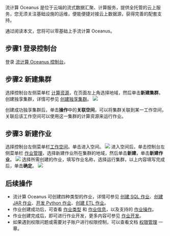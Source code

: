 流计算 Oceanus 是位于云端的流式数据汇聚、计算服务，提供全托管的云上服务，您无须关注基础设施的运维，便能便捷对接云上数据源，获得完善的配套支持。

通过阅读本文，您将可以零基础上手流计算 Oceanus。

## 步骤1 登录控制台
登录  [流计算 Oceanus 控制台](https://console.cloud.tencent.com/oceanus/job)。

## 步骤2 新建集群
选择控制台左侧菜单栏 [计算资源](https://console.cloud.tencent.com/oceanus/cluster)，在页面左上角选择地域，然后单击**新建集群**。创建独享集群，详情可参见 [创建独享集群](https://cloud.tencent.com/document/product/849/48298)。
![](https://qcloudimg.tencent-cloud.cn/raw/cd2607397d9db748c92d7bce932a58bf.png)

创建成功独享集群后，单击**操作**中的**关联空间**，可以将集群关联到某一工作空间，关联后该工作空间可以使用这一集群的计算资源来运行作业。

## 步骤3 新建作业
选择控制台左侧菜单栏[工作空间](https://console.cloud.tencent.com/oceanus/workspace)。单击进入空间。
![](https://qcloudimg.tencent-cloud.cn/raw/893c0135a7c946d48a68969c3565ec76.png)
进入空间后，单击控制台左侧菜单栏 [作业管理](https://console.cloud.tencent.com/oceanus/job)，选择新建作业所在集群的地域，然后单击**新建**，单击**新建作业**。
![](https://qcloudimg.tencent-cloud.cn/raw/0995172f3316654f9b927ed0db2374b7.png)
选择所需创建的作业，填写作业名称，选择运行集群，以上内容填写完成后，单击**确定**。
![](https://qcloudimg.tencent-cloud.cn/raw/035138a51db138d1bd7c4523ecf6fee6.png)

## 后续操作
- 流计算 Oceanus 可创建四种类型的作业，详情可参见 [创建 SQL 作业](https://cloud.tencent.com/document/product/849/48301)、[创建 JAR 作业](https://cloud.tencent.com/document/product/849/48300)、[开发 Python 作业](https://cloud.tencent.com/document/product/849/70714)、[创建 ETL 作业](https://cloud.tencent.com/document/product/849/57853)。
- 作业创建成功后，可查看 [作业类型](https://cloud.tencent.com/document/product/849/59421) 和 [作业信息](https://cloud.tencent.com/document/product/849/48286)，以及支持的 [作业操作](https://cloud.tencent.com/document/product/849/48289)。
- 作业创建完成后，即可进行作业开发，更多内容可参见 [作业开发](https://cloud.tencent.com/document/product/849/59419)。
- 如果遇到权限问题或需要对子账户进行权限控制，可以查看文档 [权限管理](https://cloud.tencent.com/document/product/849/70605) 一章。
